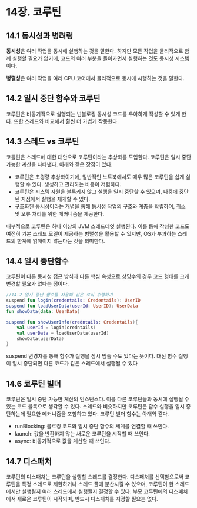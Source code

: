# 14장. 코루틴
## 14.1 동시성과 병려렁
**동시성**은 여러 작업을 동시에 실행하는 것을 말한다. 하지만 모든 작업을 물리적으로 함께 실행할 필요가 없기에, 코드의 여러 부분을 돌아가면서 실행하는 것도 동시성 시스템이다.

**병렬성**은 여러 작업을 여러 CPU 코어에서 물리적으로 동시에 시행하는 것을 말한다. 

## 14.2 일시 중단 함수와 코루틴
코루틴은 비동기적으로 실행되는 넌블로킹 동시성 코드를 우아하게 작성할 수 있게 한다. 또한 스레드와 비교해서 훨씬 더 가볍게 작동한다.

## 14.3 스레드 vs 코루틴
코틀린은 스레드에 대한 대안으로 코루틴이라는 추상화를 도입한다. 코루틴은 일시 중단 가능한 계산을 나타낸다.
아래와 같은 장점이 있다.
- 코루틴은 초경량 추상화이기에, 일반적인 노트북에서도 매우 많은 코루틴을 쉽게 실행할 수 있다. 생성하고 관리하는 비용이 저렴하다.
- 코루틴은 시스템 자원을 블록키지 않고 실행을  일시 중단할 수 있으며, 나중에 중단된 지점에서 실행을 재개할 수 있다.
- 구조화된 동시성이라는 개념을 통해 동시성 작업의 구조와 계층을 확립하며, 취소 및 오류 처리를 위한 메커니즘을 제공한다.

내부적으로 코루틴은 하나 이상의 JVM 스레드데엇 실행된다. 이를 통해 작성한 코드도 여전히 기본 스레드 모델이 제공하는 병렬성을 활용할 수 있지만, OS가 부과하는 스레드의 한계에 얽매이지 않는다는 것을 의미한다.

## 14.4 일시 중단함수
코루틴이 다른 동시성 접근 방식과 다른 핵심 속성으로 상당수의 경우 코드 형태를 크게 변경할 필요가 없다는 점이다.

```kotlin
//14.2 일시 중단 함수를 사용해 같은 로직 수행하기
suspend fun login(credentails: Credentails): UserID
suspend fun loadUserData(userId: UserID): UserData
fun showData(data: UserData)

suspend fun showUserInfo(credntails: Credentails){
    val userId = login(credntails)
    val userData = loadUserData(userId)
    showData(userData)
}
```
suspend 변경자를 통해 함수가 실행을 잠시 멈출 수도 있다는 뜻이다. 대신 함수 실행이 일시 중단되면 다른 코드가 같은 스레드에서 실행될 수 있다

## 14.6 코루틴 빌더
코루틴은 일시 중단 가능한 계산의 인스턴스다. 이를 다른 코루틴들과 동시에 실행될 수 있는 코드 블록으로 생각할 수 있다. 
스레드와 비슷하지만 코루틴은 함수 실행을 일시 중단하는데 필요한 메커니즘을 포함하고 있다. 코루틴 빌더 함수는 아래와 같다.

- runBlocking: 블로킹 코드와 일시 중단 함수의 세계를 연결할 때 쓰인다.
- launch: 값을 반환하지 않는 새로운 코루틴을 시작할 때 쓰인다.
- async: 비동기적으로 값을 계산할 때 쓰인다.


## 14.7 디스패처
코루틴의 디스패처는 코루틴을 실행할 스레드를 결정한다. 디스패처를 선택함으로써 코루틴을 특정 스레드로 제한하거나 스레드 풀에 분산시킬 수 있으며, 코루틴이 한 스레드에서만 실행될지 여러 스레드에서 실행될지 결정할 수 있다.
부모 코루틴에의 디스패처에서 새로운 코루틴이 시작되며, 반드시 디스패처를 지정할 필요는 없다. 

